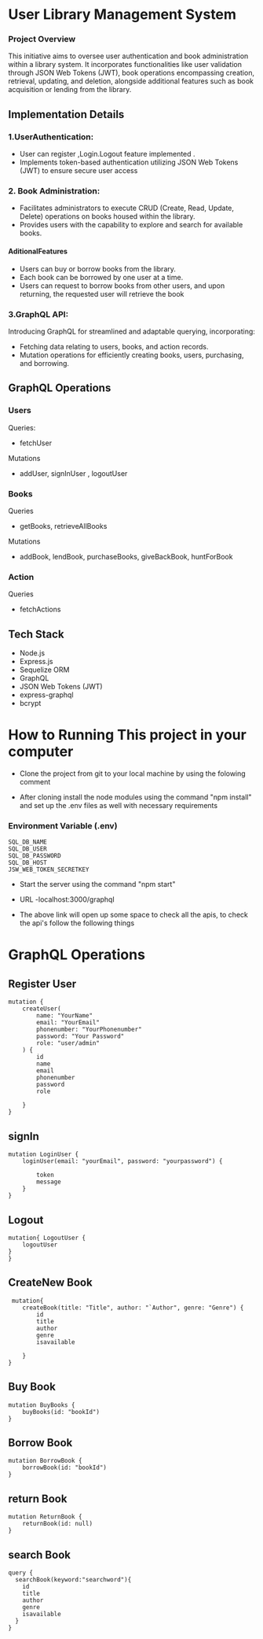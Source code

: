 

# User Library Management System

### Project Overview

This initiative aims to oversee user authentication and book administration within a library system. It incorporates functionalities like user validation through JSON Web Tokens (JWT), book operations encompassing creation, retrieval, updating, and deletion, alongside additional features such as book acquisition or lending from the library.



## Implementation Details

### 1.UserAuthentication:
- User can register ,Login.Logout feature implemented .
- Implements token-based authentication utilizing JSON Web Tokens (JWT) to ensure secure user access


### 2. Book Administration:

- Facilitates administrators to execute CRUD (Create, Read, Update, Delete) operations on books housed within the library.
- Provides users with the capability to explore and search for available books.

#### AditionalFeatures
- Users can buy or borrow books from the library.
- Each book can be borrowed by one user at a time.
- Users can request to borrow books from other users, and upon returning, the requested user will retrieve the book



### 3.GraphQL API:
Introducing GraphQL for streamlined and adaptable querying, incorporating:

- Fetching data relating to users, books, and action records.
- Mutation operations for efficiently creating books, users, purchasing, and borrowing.







## GraphQL Operations


### Users
Queries:
- fetchUser

Mutations
-  addUser, signInUser , logoutUser


### Books

Queries
- getBooks, retrieveAllBooks

Mutations
- addBook, lendBook, purchaseBooks, giveBackBook, huntForBook


### Action
Queries
- fetchActions



## Tech Stack
- Node.js
- Express.js
- Sequelize ORM
- GraphQL
- JSON Web Tokens (JWT)
- express-graphql
- bcrypt


# How to Running This project in your computer

- Clone the project from git to your local machine by using the folowing comment

- After cloning install the node modules using the command "npm install" and set up the .env files as well with necessary requirements

### Environment Variable (.env)
```
SQL_DB_NAME
SQL_DB_USER
SQL_DB_PASSWORD
SQL_DB_HOST
JSW_WEB_TOKEN_SECRETKEY
```
- Start the server using the command "npm start"


- URL
    -localhost:3000/graphql


- The above link will open up some space to check all the apis, to check the api's follow the following things


# GraphQL Operations

## Register User

```
mutation {
    createUser(
        name: "YourName"
        email: "YourEmail"
        phonenumber: "YourPhonenumber"
        password: "Your Password"
        role: "user/admin"
    ) {
        id
        name
        email
        phonenumber
        password
        role
       
    }
}
```


## signIn

```
mutation LoginUser {
    loginUser(email: "yourEmail", password: "yourpassword") {
       
        token
        message
    }
}
```
## Logout
```
mutation{ LogoutUser {
    logoutUser
}
}
```

## CreateNew Book

```
 mutation{
    createBook(title: "Title", author: "`Author", genre: "Genre") {
        id
        title
        author
        genre
        isavailable
        
    }
}
```


## Buy Book

```
mutation BuyBooks {
    buyBooks(id: "bookId")
}

```

## Borrow Book

```
mutation BorrowBook {
    borrowBook(id: "bookId")
}
```

## return Book

```
mutation ReturnBook {
    returnBook(id: null)
}
```


## search Book

```
query {
  searchBook(keyword:"searchword"){
    id
    title
    author
    genre
    isavailable
  }
} 
```



